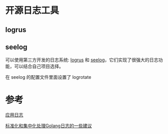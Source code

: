 

# 开源日志工具

## logrus



## seelog



可以使用第三方开发的日志系统: [logrus](https://github.com/sirupsen/logrus) 和 [seelog](https://github.com/cihub/seelog)，它们实现了很强大的日志功能，可以结合自己项目选择。



在 seelog 的配置文件里面设置了 logrotate



















# 参考

[应用日志](https://learnku.com/docs/build-web-application-with-golang/121-application-log/3227) 

[标准化和集中化处理Golang日志的一些建议](https://juejin.im/post/6844904099788357639) 















































